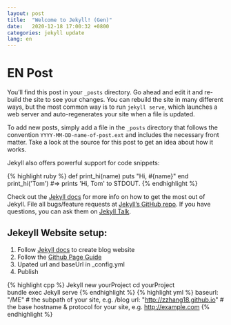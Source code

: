 ```yaml
---
layout: post
title:  "Welcome to Jekyll! (Gen)"
date:   2020-12-18 17:00:32 +0800
categories: jekyll update
lang: en
---
```


# EN Post
You’ll find this post in your `_posts` directory. Go ahead and edit it and re-build the site to see your changes. You can rebuild the site in many different ways, but the most common way is to run `jekyll serve`, which launches a web server and auto-regenerates your site when a file is updated.

To add new posts, simply add a file in the `_posts` directory that follows the convention `YYYY-MM-DD-name-of-post.ext` and includes the necessary front matter. Take a look at the source for this post to get an idea about how it works.

Jekyll also offers powerful support for code snippets:

{% highlight ruby %}
def print_hi(name)
  puts "Hi, #{name}"
end
print_hi('Tom')
#=> prints 'Hi, Tom' to STDOUT.
{% endhighlight %}


Check out the [Jekyll docs][jekyll-docs] for more info on how to get the most out of Jekyll. File all bugs/feature requests at [Jekyll’s GitHub repo][jekyll-gh]. If you have questions, you can ask them on [Jekyll Talk][jekyll-talk].

## Jekeyll Website setup:

1. Follow [Jekyll docs][jekyll-docs] to create blog website
2. Follow the [Github Page Guide][GitHub Pages site with Jekyll]
3. Upated url and baseUrl in _config.yml 
4. Publish

{% highlight cpp %}
Jekyll new yourProject
cd yourProject  
bundle exec Jekyll serve
{% endhighlight %}
{% highlight yml %}
baseurl: "/ME" # the subpath of your site, e.g. /blog
url: "http://zzhang18.github.io" # the base hostname & protocol for your site, e.g. http://example.com
{% endhighlight %}

[jekyll-docs]: https://jekyllrb.com/docs/home
[jekyll-gh]:   https://github.com/jekyll/jekyll
[jekyll-talk]: https://talk.jekyllrb.com/
[GitHub Pages site with Jekyll]:https://docs.github.com/en/free-pro-team@latest/github/working-with-github-pages/setting-up-a-github-pages-site-with-jekyll